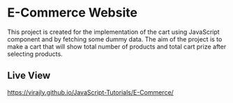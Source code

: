 # E-Commerce Website

This project is created for the implementation of the cart using JavaScript component and by fetching some dummy data. The aim of the project is to make a cart that will show total number of products and total cart prize after selecting products.


## Live View

https://virajly.github.io/JavaScript-Tutorials/E-Commerce/

